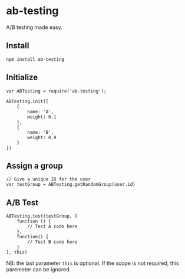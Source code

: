 ab-testing
==========

A/B testing made easy.

## Install

	npm install ab-testing

## Initialize

	var ABTesting = require('ab-testing');
	
	ABTesting.init([
		{
			name: 'A',
			weight: 0.1
		},
		{
			name: 'B',
			weight: 0.9
		}
	])

## Assign a group

	// Give a unique ID for the user
	var testGroup = ABTesting.getRandomGroup(user.id)
	
## A/B Test

	ABTesting.test(testGroup, [
        function () {
            // Test A code here
        },
        function() {
            // Test B code here
        }
    ], this)

NB: the last parameter `this` is optional. If the scope is not required, this paremeter can be ignored.

